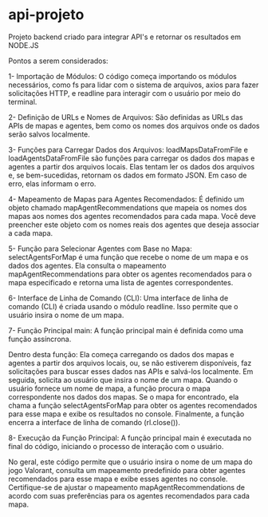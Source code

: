 # api-projeto
Projeto backend criado para integrar API's e retornar os resultados em NODE.JS

Pontos a serem considerados: 

1- Importação de Módulos: O código começa importando os módulos necessários, como fs para lidar com o sistema de arquivos, axios para fazer solicitações HTTP, e readline para interagir com o usuário por meio do terminal.

2- Definição de URLs e Nomes de Arquivos: São definidas as URLs das APIs de mapas e agentes, bem como os nomes dos arquivos onde os dados serão salvos localmente.

3- Funções para Carregar Dados dos Arquivos: loadMapsDataFromFile e loadAgentsDataFromFile são funções para carregar os dados dos mapas e agentes a partir dos arquivos locais. Elas tentam ler os dados dos arquivos e, se bem-sucedidas, retornam os dados em formato JSON. Em caso de erro, elas informam o erro.

4- Mapeamento de Mapas para Agentes Recomendados: É definido um objeto chamado mapAgentRecommendations que mapeia os nomes dos mapas aos nomes dos agentes recomendados para cada mapa. Você deve preencher este objeto com os nomes reais dos agentes que deseja associar a cada mapa.

5- Função para Selecionar Agentes com Base no Mapa: selectAgentsForMap é uma função que recebe o nome de um mapa e os dados dos agentes. Ela consulta o mapeamento mapAgentRecommendations para obter os agentes recomendados para o mapa especificado e retorna uma lista de agentes correspondentes.

6- Interface de Linha de Comando (CLI): Uma interface de linha de comando (CLI) é criada usando o módulo readline. Isso permite que o usuário insira o nome de um mapa.

7- Função Principal main: A função principal main é definida como uma função assíncrona. 

Dentro desta função:
Ela começa carregando os dados dos mapas e agentes a partir dos arquivos locais, ou, se não estiverem disponíveis, faz solicitações para buscar esses dados nas APIs e salvá-los localmente.
Em seguida, solicita ao usuário que insira o nome de um mapa.
Quando o usuário fornece um nome de mapa, a função procura o mapa correspondente nos dados dos mapas.
Se o mapa for encontrado, ela chama a função selectAgentsForMap para obter os agentes recomendados para esse mapa e exibe os resultados no console.
Finalmente, a função encerra a interface de linha de comando (rl.close()).

8- Execução da Função Principal: A função principal main é executada no final do código, iniciando o processo de interação com o usuário.

No geral, este código permite que o usuário insira o nome de um mapa do jogo Valorant, consulta um mapeamento predefinido para obter agentes recomendados para esse mapa e exibe esses agentes no console. Certifique-se de ajustar o mapeamento mapAgentRecommendations de acordo com suas preferências para os agentes recomendados para cada mapa.
